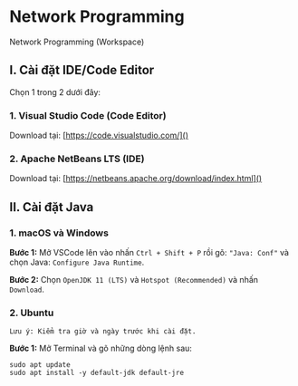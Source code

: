 # Network Programming

Network Programming (Workspace)

## I. Cài đặt IDE/Code Editor

Chọn 1 trong 2 dưới đây:

### 1. Visual Studio Code (Code Editor)

Download tại: [https://code.visualstudio.com/]()

### 2. Apache NetBeans LTS (IDE)

Download tại: [https://netbeans.apache.org/download/index.html]()

## II. Cài đặt Java

### 1. macOS và Windows

**Bước 1:** Mở VSCode lên vào nhấn `Ctrl + Shift + P` rồi gõ: `"Java: Conf"` và chọn Java: `Configure Java Runtime`.

**Bước 2:** Chọn `OpenJDK 11 (LTS)` và `Hotspot (Recommended)` và nhấn `Download`.

### 2. Ubuntu

`Lưu ý: Kiểm tra giờ và ngày trước khi cài đặt.`

**Bước 1:** Mở Terminal và gõ những dòng lệnh sau:

```shell
sudo apt update
sudo apt install -y default-jdk default-jre
```
